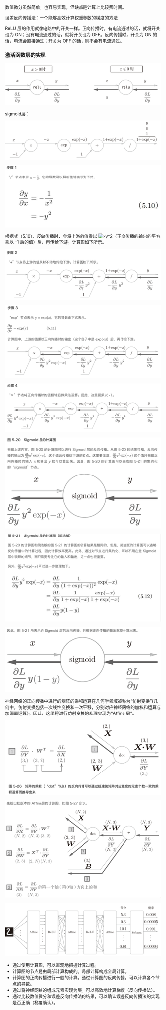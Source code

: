 数值微分虽然简单，也容易实现，但缺点是计算上比较费时间。

误差反向传播法：一个能够高效计算权重参数的梯度的方法 

ReLU 层的作用就像电路中的开关一样。正向传播时，有电流通过的话，就将开关设为 ON；没有电流通过的话，就将开关设为 OFF。反向传播时，开关为 ON 的话，电流会直接通过；开关为 OFF 的话，则不会有电流通过。



### 激活函数层的实现

![image-20190429225524789](../img/image-20190429225524789.png)



sigmoid层：

![image-20190429225551822](../img/image-20190429225551822.png)

![image-20190429225629896](../img/image-20190429225629896.png)

根据式（5.10），反向传播时，会将上游的值乘以 ![-y^2](http://private.codecogs.com/gif.latex?-y^2)（正向传播的输出的平方乘以 -1 后的值）后，再传给下游。计算图如下所示。

![image-20190429230505318](../img/image-20190429230505318.png)



![image-20190429230516838](../img/image-20190429230516838.png)

![image-20190429230526996](../img/image-20190429230526996.png)

![image-20190429230556445](../img/image-20190429230556445.png)

![image-20190429230617230](../img/image-20190429230617230.png)

![image-20190429230634603](../img/image-20190429230634603.png)

神经网络的正向传播中进行的矩阵的乘积运算在几何学领域被称为“仿射变换”{几何中，仿射变换包括一次线性变换和一次平移，分别对应神经网络的加权和运算与加偏置运算}。因此，这里将进行仿射变换的处理实现为“Affine 层”。





![image-20190429231629820](../img/image-20190429231629820.png)

![image-20190429231714425](../img/image-20190429231714425.png)

![image-20190429232010799](../img/image-20190429232010799.png)

- 通过使用计算图，可以直观地把握计算过程。
- 计算图的节点是由局部计算构成的。局部计算构成全局计算。
- 计算图的正向传播进行一般的计算。通过计算图的反向传播，可以计算各个节点的导数。
- 通过将神经网络的组成元素实现为层，可以高效地计算梯度（反向传播法）。
- 通过比较数值微分和误差反向传播法的结果，可以确认误差反向传播法的实现是否正确（梯度确认）。